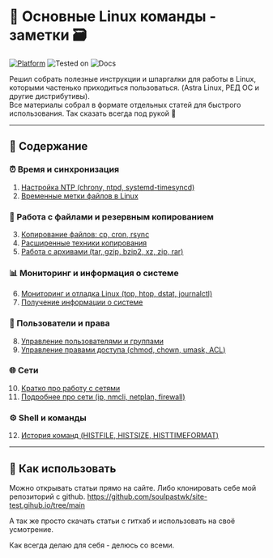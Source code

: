 # 📘 Основные Linux команды - заметки 🗃️

[![Platform](https://img.shields.io/badge/platform-Linux-lightgrey?style=flat-square&logo=linux)](https://kernel.org)
![Tested on](https://img.shields.io/badge/tested%20on-Red%20OS%207.3%20%7C%208.0%20%7C%20Astra%20SE%201.7.5%20%7C%201.8-orange?style=flat-square)
![Docs](https://img.shields.io/badge/docs-markdown-blueviolet?style=flat-square&logo=markdown)

Решил собрать полезные инструкции и шпаргалки для работы в Linux, которыми частенько приходиться пользоваться.
(Astra Linux, РЕД ОС и другие дистрибутивы).  
Все материалы собрал в формате отдельных статей для быстрого использования. Так сказать всегда под рукой 📝

---

## 📑 Содержание

### ⏰ Время и синхронизация
1. [Настройка NTP (chrony, ntpd, systemd-timesyncd)](01_ntp)
2. [Временные метки файлов в Linux](07_file_timestamps)

### 📂 Работа с файлами и резервным копированием
3. [Копирование файлов: cp, cron, rsync](02_cp_cron_rsync)
4. [Расширенные техники копирования](03_copy_advanced)
5. [Работа с архивами (tar, gzip, bzip2, xz, zip, rar)](04_archives)

### 📊 Мониторинг и информация о системе
6. [Мониторинг и отладка Linux (top, htop, dstat, journalctl)](05_monitoring)
7. [Получение информации о системе](06_sysinfo)

### 👤 Пользователи и права
8. [Управление пользователями и группами](08_users)
9. [Управление правами доступа (chmod, chown, umask, ACL)](12_permissions)

### 🌐 Сети
10. [Кратко про работу с сетями](10_network_basics)
11. [Подробнее про сети (ip, nmcli, netplan, firewall)](11_network_details)

### ⚙️ Shell и команды
12. [История команд (HISTFILE, HISTSIZE, HISTTIMEFORMAT)](09_shell_history)

---

## 📌 Как использовать

Можно открывать статьи прямо на сайте.
Либо клонировать себе мой репозиторий с github.
 https://github.com/soulpastwk/site-test.gihub.io/tree/main


А так же просто скачать статьи с гитхаб и использовать на своё усмотрение.

Как всегда делаю для себя - делюсь со всеми.
